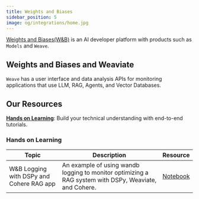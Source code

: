 ```yaml
---
title: Weights and Biases
sidebar_position: 5
image: og/integrations/home.jpg
---
```


[Weights and Biases(W&B)](https://wandb.ai/site) is an AI developer platform with products such as `Models` and `Weave`. 

## Weights and Biases and Weaviate 
`Weave` has a user interface and data analysis APIs for monitoring applications that use LLM, RAG, Agents, and Vector Databases.

## Our Resources 
[**Hands on Learning**](#hands-on-learning): Build your technical understanding with end-to-end tutorials.

### Hands on Learning

| Topic | Description | Resource | 
| --- | --- | --- |
| W&B Logging with DSPy and Cohere RAG app | An example of using wandb logging to monitor optimizing a RAG system with DSPy, Weaviate, and Cohere. | [Notebook](https://github.com/weaviate/recipes/tree/main/integrations/observability-and-evaluation/weights_and_biases) |

